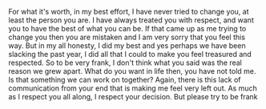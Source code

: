 
For what it's worth, in my best effort, I have never tried to change you, at least the person you are. I have always treated you with respect, and want you to have the best of what you can be. If that came up as me trying to change you then you are mistaken and I am very sorry that you feel this way. But in my all honesty, I did my best and yes perhaps we have been slacking the past year, I did all that I could to make you feel treasured and respected. So to be very frank, I don't think what you said was the real reason we grew apart.  What do you want in life then, you have not told me. Is that something we can work on together? Again, there is this lack of communication from your end that is making me feel very left out. 
As much as I respect you all along, I respect your decision. But please try to be frank 
